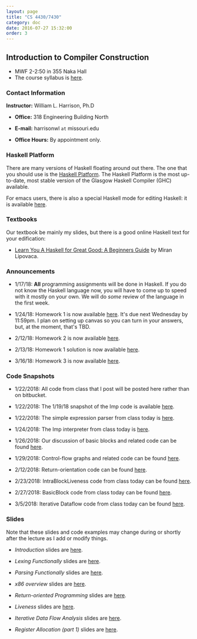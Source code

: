 ```yaml
---
layout: page
title: "CS 4430/7430"
category: doc
date: 2016-07-27 15:32:00
order: 3
---
```


## Introduction to Compiler Construction

* MWF 2-2:50 in 355 Naka Hall
* The course syllabus is <a href="https://harrisonwl.github.io/assets/courses/compilers/spring2018/admin/4430-syllabus.pdf">here</a>.

### Contact Information

__Instructor:__ William L. Harrison, Ph.D

* __Office:__ 318 Engineering Building North

* __E-mail:__ harrisonwl `at` missouri.edu

* __Office Hours:__ By appointment only.


### Haskell Platform

There are many versions of Haskell floating around out there. The one that you should use is
the <a href="https://www.haskell.org/platform/">Haskell Platform</a>. The Haskell Platform is the most up-to-date, most stable version of the Glasgow Haskell Compiler (GHC) available.

For emacs users, there is also a special Haskell mode for editing Haskell: it is available
<a href="https://github.com/haskell/haskell-mode">here</a>.

### Textbooks

Our textbook be mainly my slides, but there is a good online Haskell text for your edification:

* <a href="http://learnyouahaskell.com">Learn You A Haskell for Great Good: A Beginners Guide</a> by Miran Lipovaca.


### Announcements

* 1/17/18: __All__ programming assignments will be done in Haskell. If you do not know the Haskell language now, you will have to come up to speed with it mostly on your own. We will do _some_ review of the language in the first week.

* 1/24/18: Homework 1 is now available <a href="https://harrisonwl.github.io/assets/courses/compilers/spring2018/homework/HW1.zip">here</a>. It's due next Wednesday by 11:59pm. I plan on setting up canvas so you can turn in your answers, but, at the moment, that's TBD.

* 2/12/18: Homework 2 is now available <a href="https://harrisonwl.github.io/assets/courses/compilers/spring2018/homework/4430_HW2.pdf">here</a>. 

* 2/13/18: Homework 1 solution is now available <a href="https://harrisonwl.github.io/assets/courses/compilers/spring2018/homework/HW1-answer.hs">here</a>. 

* 3/16/18: Homework 3 is now available <a href="https://harrisonwl.github.io/assets/courses/compilers/spring2018/homework/HW3.hs">here</a>. 


### Code Snapshots

* 1/22/2018: All code from class that I post will be posted here rather than on bitbucket.

* 1/22/2018: The 1/19/18 snapshot of the Imp code is available <a href="https://harrisonwl.github.io/assets/courses/compilers/spring2018/snapshots/Imp-011918.zip">here</a>.

* 1/22/2018: The simple expression parser from class today is <a href="https://harrisonwl.github.io/assets/courses/compilers/spring2018/snapshots/SimpleExpParser.zip">here</a>.

* 1/24/2018: The Imp interpreter from class today is <a href="https://harrisonwl.github.io/assets/courses/compilers/spring2018/snapshots/ImpInterpreter.zip">here</a>.

* 1/26/2018: Our discussion of basic blocks and related code can be found <a href="https://harrisonwl.github.io/assets/courses/compilers/spring2018/snapshots/BasicBlocks.zip">here</a>.

* 1/29/2018: Control-flow graphs and related code can be found <a href="https://harrisonwl.github.io/assets/courses/compilers/spring2018/snapshots/CFG.zip">here</a>.

* 2/12/2018: Return-orientation code can be found <a href="https://harrisonwl.github.io/assets/courses/compilers/spring2018/snapshots/ROP.zip">here</a>.

* 2/23/2018: IntraBlockLiveness code from class today can be found <a href="https://harrisonwl.github.io/assets/courses/compilers/spring2018/snapshots/IntraBlockLiveness.hs">here</a>.

* 2/27/2018: BasicBlock code from class today can be found <a href="https://harrisonwl.github.io/assets/courses/compilers/spring2018/snapshots/BasicBlock.hs">here</a>.

* 3/5/2018: Iterative Dataflow code from class today can be found <a href="https://harrisonwl.github.io/assets/courses/compilers/spring2018/snapshots/Liveness.zip">here</a>.

### Slides

Note that these slides and code examples may change during or shortly after the lecture as I add or modify things.

* _Introduction_ slides are <a href="https://harrisonwl.github.io/assets/courses/compilers/spring2018/slides/Introduction.pdf">here</a>.

* _Lexing Functionally_ slides are <a href="https://harrisonwl.github.io/assets/courses/compilers/spring2018/slides/LexingFunctionally.pdf">here</a>.

* _Parsing Functionally_ slides are <a href="https://harrisonwl.github.io/assets/courses/compilers/spring2018/slides/ParsingFunctionally.pdf">here</a>.

* _x86 overview_ slides are <a href="https://harrisonwl.github.io/assets/courses/compilers/spring2018/slides/x86.pdf">here</a>.

* _Return-oriented Programming_ slides are <a href="https://harrisonwl.github.io/assets/courses/compilers/spring2018/slides/ReturnOrientedProgramming.pdf">here</a>.

* _Liveness_ slides are <a href="https://harrisonwl.github.io/assets/courses/compilers/spring2018/slides/Liveness.pdf">here</a>.

* _Iterative Data Flow Analysis_ slides are <a href="https://harrisonwl.github.io/assets/courses/compilers/spring2018/slides/IterativeDataFlowAnalysis.pdf">here</a>.

* _Register Allocation (part 1)_ slides are <a href="https://harrisonwl.github.io/assets/courses/compilers/spring2018/slides/RegisterAllocation1.pdf">here</a>.